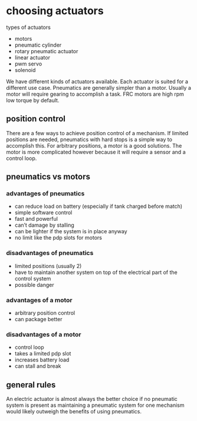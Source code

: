 # choosing actuators

types of actuators

* motors
* pneumatic cylinder
* rotary pneumatic actuator
* linear actuator
* pwm servo
* solenoid

We have different kinds of actuators available. Each actuator is suited for a different use case. Pneumatics are generally simpler than a motor. Usually a motor will require gearing to accomplish a task. FRC motors are high rpm low torque by default. 
 
## position control

There are a few ways to achieve position control of a mechanism. If limited positions are needed, pneumatics with hard stops is a simple way to accomplish this. For arbitrary positions, a motor is a good solutions. The motor is more complicated however because it will require a sensor and a control loop. 
 
## pneumatics vs motors

### advantages of pneumatics

* can reduce load on battery (especially if tank charged before match)
* simple software control
* fast and powerful
* can’t damage by stalling
* can be lighter if the system is in place anyway
* no limit like the pdp slots for motors
 
### disadvantages of pneumatics

* limited positions (usually 2)
* have to maintain another system on top of the electrical part of the control system
* possible danger

### advantages of a motor

* arbitrary position control
* can package better
 
### disadvantages of a motor

* control loop
* takes a limited pdp slot
* increases battery load
* can stall and break
 
## general rules

An electric actuator is almost always the better choice if no pneumatic system is present as maintaining a pneumatic system for one mechanism would likely outweigh the benefits of using pneumatics.
